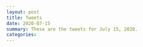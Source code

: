 ```yaml
---
layout: post
title: Tweets
date: 2020-07-15
summary: These are the tweets for July 15, 2020.
categories:
---
```


